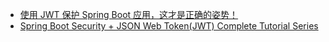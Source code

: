 * [使用 JWT 保护 Spring Boot 应用，这才是正确的姿势！](https://mp.weixin.qq.com/s/ey673_oEOYDJLP11EbZwRA)
* [Spring Boot Security + JSON Web Token(JWT) Complete Tutorial Series](https://www.javainuse.com/webseries/spring-security-jwt)
